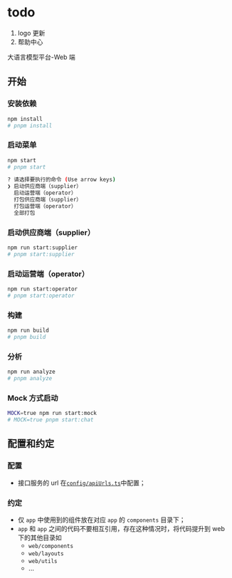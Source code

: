 # todo
1. logo 更新
2. 帮助中心




大语言模型平台-Web 端

## 开始

### 安装依赖

```bash
npm install
# pnpm install
```

### 启动菜单

```bash
npm start
# pnpm start

? 请选择要执行的命令 (Use arrow keys)
❯ 启动供应商端（supplier）
  启动运营端（operator）
  打包供应商端（supplier）
  打包运营端（operator）
  全部打包
```

### 启动供应商端（supplier）

```bash
npm run start:supplier
# pnpm start:supplier
```

### 启动运营端（operator）

```bash
npm run start:operator
# pnpm start:operator
```

### 构建

```bash
npm run build
# pnpm build
```

### 分析

```bash
npm run analyze
# pnpm analyze
```

### Mock 方式启动

```bash
MOCK=true npm run start:mock
# MOCK=true pnpm start:chat
```

## 配置和约定

### 配置

- 接口服务的 url 在[`config/apiUrls.ts`](./config/apiUrls.ts)中配置；

### 约定

- 仅 `app` 中使用到的组件放在对应 `app` 的 `components` 目录下；
- `app` 和 `app` 之间的代码不要相互引用，存在这种情况时，将代码提升到 web 下的其他目录如
  - `web/components`
  - `web/layouts`
  - `web/utils`
  - ...

